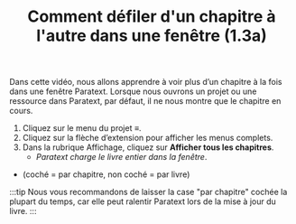 ﻿---
title:  Comment défiler d'un chapitre à l'autre dans une fenêtre (1.3a)
---

Dans cette vidéo, nous allons apprendre à voir plus d’un chapitre à la fois dans une fenêtre Paratext. Lorsque nous ouvrons un projet ou une ressource dans Paratext, par défaut, il ne nous montre que le chapitre en cours.

1.  Cliquez sur le menu du projet ≡.
1.  Cliquez sur la flèche d’extension pour afficher les menus complets.
1.  Dans la rubrique Affichage, cliquez sur **Afficher tous les chapitres**.
     -  *Paratext charge le livre entier dans la fenêtre*.
-  (coché = par chapitre, non coché = par livre)

:::tip
Nous vous recommandons de laisser la case "par chapitre" cochée la plupart du temps, car elle peut ralentir Paratext lors de la mise à jour du livre.
:::

